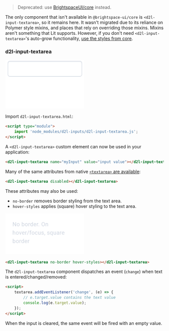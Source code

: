 > Deprecated: use [BrightspaceUI/core](https://github.com/BrightspaceUI/core) instead.

The only component that isn't available in `@brightspace-ui/core` is `<d2l-input-textarea>`, so it remains here. It wasn't migrated due to its reliance on Polymer style mixins, and places that rely on overriding those mixins. Mixins aren't something that Lit supports. However, if you don't need `<d2l-input-textarea>`'s auto-grow functionality, [use the styles from core](https://github.com/BrightspaceUI/core/tree/master/components/inputs#text-areas).

### d2l-input-textarea

<img src="/screenshots/textarea.gif?raw=true" width="250">

Import `d2l-input-textarea.html`:

```html
<script type="module">
	import 'node_modules/d2l-inputs/d2l-input-textarea.js';
</script>
```

A `<d2l-input-textarea>` custom element can now be used in your application:


```html
<d2l-input-textarea name="myInput" value="input value"></d2l-input-textarea>
```

Many of the same attributes from native [`<textarea>` are available](https://developer.mozilla.org/en/docs/Web/HTML/Element/textarea):

```html
<d2l-input-textarea disabled></d2l-input-textarea>
```

These attributes may also be used:
* `no-border` removes border styling from the text area.
* `hover-styles` applies (square) hover styling to the text area.

<img src="/screenshots/textarea-noborder.gif?raw=true" width="250">

```html
<d2l-input-textarea no-border hover-styles></d2l-input-textarea>
```

The `d2l-input-textarea` component dispatches an event (`change`) when text is entered/changed/removed:

```html
<script>
	textarea.addEventListener('change', (e) => {
	    // e.target.value contains the text value
	    console.log(e.target.value);
	});
</script>
```
When the input is cleared, the same event will be fired with an empty value.
